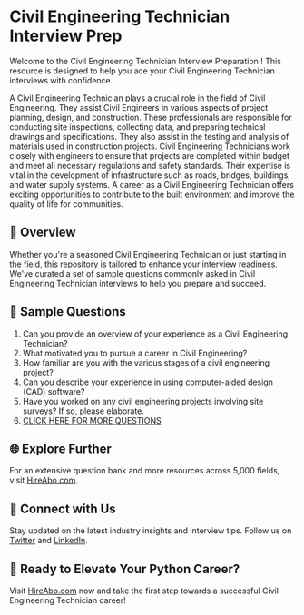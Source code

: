 # Civil Engineering Technician Interview Prep

Welcome to the Civil Engineering Technician Interview Preparation ! This resource is designed to help you ace your Civil Engineering Technician interviews with confidence.

A Civil Engineering Technician plays a crucial role in the field of Civil Engineering. They assist Civil Engineers in various aspects of project planning, design, and construction. These professionals are responsible for conducting site inspections, collecting data, and preparing technical drawings and specifications. They also assist in the testing and analysis of materials used in construction projects. Civil Engineering Technicians work closely with engineers to ensure that projects are completed within budget and meet all necessary regulations and safety standards. Their expertise is vital in the development of infrastructure such as roads, bridges, buildings, and water supply systems. A career as a Civil Engineering Technician offers exciting opportunities to contribute to the built environment and improve the quality of life for communities.

## 🚀 Overview

Whether you're a seasoned Civil Engineering Technician or just starting in the field, this repository is tailored to enhance your interview readiness. We've curated a set of sample questions commonly asked in Civil Engineering Technician interviews to help you prepare and succeed.

## 📝 Sample Questions

1. Can you provide an overview of your experience as a Civil Engineering Technician?
2. What motivated you to pursue a career in Civil Engineering?
3. How familiar are you with the various stages of a civil engineering project?
4. Can you describe your experience in using computer-aided design (CAD) software?
5. Have you worked on any civil engineering projects involving site surveys? If so, please elaborate.
6. [CLICK HERE FOR MORE QUESTIONS](https://hireabo.com/job/3_0_45/Civil%20Engineering%20Technician)

## 🌐 Explore Further

For an extensive question bank and more resources across 5,000 fields, visit [HireAbo.com](https://www.hireabo.com).

## 📱 Connect with Us

Stay updated on the latest industry insights and interview tips. Follow us on [Twitter](https://twitter.com/hireabo) and [LinkedIn](https://www.linkedin.com/in/hire-abo-3609972a8/).

## 🚀 Ready to Elevate Your Python Career?

Visit [HireAbo.com](https://www.hireabo.com) now and take the first step towards a successful Civil Engineering Technician career!